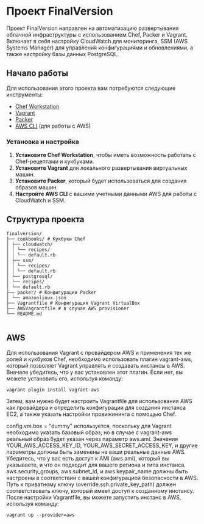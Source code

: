 # Проект FinalVersion

Проект FinalVersion направлен на автоматизацию развертывания облачной инфраструктуры с использованием Chef, Packer и Vagrant. Включает в себя настройку CloudWatch для мониторинга, SSM (AWS Systems Manager) для управления конфигурациями и обновлениями, а также настройку базы данных PostgreSQL.

## Начало работы

Для использования этого проекта вам потребуются следующие инструменты:

- [Chef Workstation](https://downloads.chef.io/tools/workstation)
- [Vagrant](https://www.vagrantup.com/downloads)
- [Packer](https://www.packer.io/downloads)
- [AWS CLI](https://aws.amazon.com/cli/) (для работы с AWS)

### Установка и настройка

1. **Установите Chef Workstation**, чтобы иметь возможность работать с Chef-рецептами и кукбуками.
2. **Установите Vagrant** для локального развертывания виртуальных машин.
3. **Установите Packer**, который будет использоваться для создания образов машин.
4. **Настройте AWS CLI** с вашими учетными данными AWS для работы с CloudWatch и SSM.

## Структура проекта
```
finalversion/
├── cookbooks/ # Кукбуки Chef
│ ├── cloudwatch/
│ │ └── recipes/
│ │ └── default.rb
│ ├── ssm/
│ │ └── recipes/
│ │ └── default.rb
│ └── postgresql/
│ └── recipes/
│ └── default.rb
├── packer/ # Конфигурации Packer
│ └── amazonlinux.json
├── Vagrantfile # Конфигурация Vagrant VirtualBox
├── AWSVagrantfile # в случае AWS provisioner
└── README.md


```
## AWS
Для использования Vagrant с провайдером AWS и применения тех же ролей и кукбуков Chef, необходимо использовать плагин vagrant-aws, который позволяет Vagrant управлять и создавать инстансы в AWS. Вначале убедитесь, что у вас установлен этот плагин. Если нет, вы можете установить его, используя команду:
```
vagrant plugin install vagrant-aws
```
Затем, вам нужно будет настроить Vagrantfile для использования AWS как провайдера и определить конфигурации для создания инстанса EC2, а также указать настройки провижининга с помощью Chef.

config.vm.box = "dummy" используется, поскольку для Vagrant необходимо указать базовый образ, но в случае с vagrant-aws реальный образ будет указан через параметр aws.ami.
Значения YOUR_AWS_ACCESS_KEY_ID, YOUR_AWS_SECRET_ACCESS_KEY, и другие параметры должны быть заменены на ваши реальные данные AWS.
Убедитесь, что у вас есть доступ к AMI (aws.ami), который вы указываете, и что он подходит для вашего региона и типа инстанса.
aws.security_groups, aws.subnet_id, и aws.keypair_name должны быть настроены в соответствии с вашей конфигурацией безопасности в AWS.
Путь к приватному ключу (override.ssh.private_key_path) должен соответствовать ключу, который имеет доступ к созданному инстансу.
После настройки Vagrantfile, вы можете запустить инстанс в AWS, используя команду:
```
vagrant up --provider=aws
```